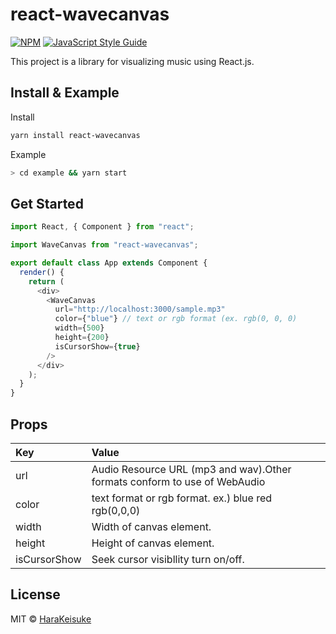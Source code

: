 # react-wavecanvas

>

[![NPM](https://img.shields.io/npm/v/react-wavecanvas.svg)](https://www.npmjs.com/package/react-wavecanvas) [![JavaScript Style Guide](https://img.shields.io/badge/code_style-standard-brightgreen.svg)](https://standardjs.com)

This project is a library for visualizing music using React.js.

## Install & Example

Install

```bash
yarn install react-wavecanvas
```

Example

```bash
> cd example && yarn start
```

## Get Started

```js
import React, { Component } from "react";

import WaveCanvas from "react-wavecanvas";

export default class App extends Component {
  render() {
    return (
      <div>
        <WaveCanvas
          url="http://localhost:3000/sample.mp3"
          color={"blue"} // text or rgb format (ex. rgb(0, 0, 0)
          width={500}
          height={200}
          isCursorShow={true}
        />
      </div>
    );
  }
}
```

## Props
|Key|Value|
|:---|:---|
|url|Audio Resource URL (mp3 and wav).Other formats conform to use of WebAudio|
|color|text format or rgb format. ex.) blue red rgb(0,0,0)|
|width|Width of canvas element.|
|height|Height of canvas element.|
|isCursorShow|Seek cursor visibllity turn on/off.


## License

MIT © [HaraKeisuke](https://github.com/HaraKeisuke)
